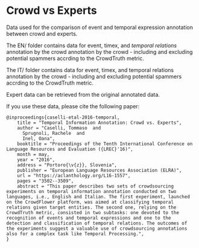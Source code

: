 # Crowd vs Experts

Data used for the comparison of event and temporal expression annotation between crowd and experts.

The EN/ folder contains data for event, timex, and *temporal relations* annotation by the crowd annotation by the crowd - including and excluding potential spammers accrding to the CrowdTruth metric.

The IT/ folder contains data for event, timex, and temporal relations annotation by the crowd - including and excluding potential spammers accrding to the CrowdTruth metric.

Expert data can be retrieved from the original annotated data.

If you use these data, please cite the following paper:

```
@inproceedings{caselli-etal-2016-temporal,
    title = "Temporal Information Annotation: Crowd vs. Experts",
    author = "Caselli, Tommaso  and
      Sprugnoli, Rachele  and
      Inel, Oana",
    booktitle = "Proceedings of the Tenth International Conference on Language Resources and Evaluation ({LREC}'16)",
    month = may,
    year = "2016",
    address = "Portoro{\v{z}}, Slovenia",
    publisher = "European Language Resources Association (ELRA)",
    url = "https://aclanthology.org/L16-1557",
    pages = "3502--3509",
    abstract = "This paper describes two sets of crowdsourcing experiments on temporal information annotation conducted on two languages, i.e., English and Italian. The first experiment, launched on the CrowdFlower platform, was aimed at classifying temporal relations given target entities. The second one, relying on the CrowdTruth metric, consisted in two subtasks: one devoted to the recognition of events and temporal expressions and one to the detection and classification of temporal relations. The outcomes of the experiments suggest a valuable use of crowdsourcing annotations also for a complex task like Temporal Processing.",
}

```
